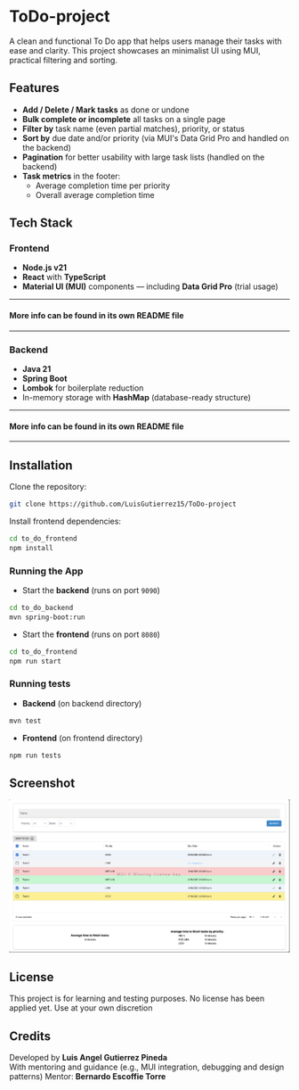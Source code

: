 # ToDo-project

A clean and functional To Do app that helps users manage their tasks with ease and clarity.
This project showcases an minimalist UI using MUI, practical filtering and sorting.

## Features

- **Add / Delete / Mark tasks** as done or undone
- **Bulk complete or incomplete** all tasks on a single page
- **Filter by** task name (even partial matches), priority, or status
- **Sort by** due date and/or priority (via MUI's Data Grid Pro and handled on the backend)
- **Pagination** for better usability with large task lists (handled on the backend)
- **Task metrics** in the footer:
  - Average completion time per priority
  - Overall average completion time

## Tech Stack

### Frontend

- **Node.js v21**
- **React** with **TypeScript**
- **Material UI (MUI)** components — including **Data Grid Pro** (trial usage)

---

#### More info can be found in its own README file

---

### Backend

- **Java 21**
- **Spring Boot**
- **Lombok** for boilerplate reduction
- In-memory storage with **HashMap** (database-ready structure)

---

#### More info can be found in its own README file

---

## Installation

Clone the repository:

```bash
git clone https://github.com/LuisGutierrez15/ToDo-project
```

Install frontend dependencies:

```bash
cd to_do_frontend
npm install
```

### Running the App

- Start the **backend** (runs on port `9090`)

```bash
cd to_do_backend
mvn spring-boot:run
```

- Start the **frontend** (runs on port `8080`)

```bash
cd to_do_frontend
npm run start
```

### Running tests

- **Backend** (on backend directory)

```bash
mvn test
```

- **Frontend** (on frontend directory)

```bash
npm run tests
```

## Screenshot

![Screenshot](./screenshots/ss.png)

## License

This project is for learning and testing purposes. No license has been applied yet. Use at your own discretion

## Credits

Developed by **Luis Angel Gutierrez Pineda**  
With mentoring and guidance (e.g., MUI integration, debugging and design patterns)
Mentor: **Bernardo Escoffie Torre**
